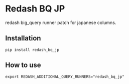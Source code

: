 # Redash BQ JP
redash big_query runner patch for japanese columns.

## Installation
```
pip install redash_bq_jp
```

## How to use
```
export REDASH_ADDITIONAL_QUERY_RUNNERS="redash_bq_jp"
```
